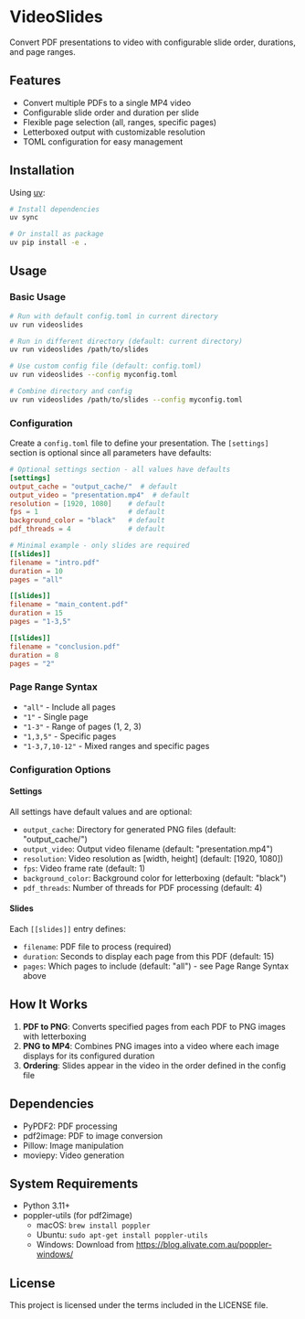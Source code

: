 # VideoSlides

Convert PDF presentations to video with configurable slide order, durations, and page ranges.

## Features

- Convert multiple PDFs to a single MP4 video
- Configurable slide order and duration per slide
- Flexible page selection (all, ranges, specific pages)
- Letterboxed output with customizable resolution
- TOML configuration for easy management

## Installation

Using [uv](https://github.com/astral-sh/uv):

```bash
# Install dependencies
uv sync

# Or install as package
uv pip install -e .
```

## Usage

### Basic Usage

```bash
# Run with default config.toml in current directory
uv run videoslides

# Run in different directory (default: current directory)
uv run videoslides /path/to/slides

# Use custom config file (default: config.toml)
uv run videoslides --config myconfig.toml

# Combine directory and config
uv run videoslides /path/to/slides --config myconfig.toml
```

### Configuration

Create a `config.toml` file to define your presentation. The `[settings]` section is optional since all parameters have defaults:

```toml
# Optional settings section - all values have defaults
[settings]
output_cache = "output_cache/"  # default
output_video = "presentation.mp4"  # default
resolution = [1920, 1080]    # default
fps = 1                      # default
background_color = "black"   # default
pdf_threads = 4              # default

# Minimal example - only slides are required
[[slides]]
filename = "intro.pdf"
duration = 10
pages = "all"

[[slides]]
filename = "main_content.pdf"
duration = 15
pages = "1-3,5"

[[slides]]
filename = "conclusion.pdf"
duration = 8
pages = "2"
```

### Page Range Syntax

- `"all"` - Include all pages
- `"1"` - Single page
- `"1-3"` - Range of pages (1, 2, 3)
- `"1,3,5"` - Specific pages
- `"1-3,7,10-12"` - Mixed ranges and specific pages

### Configuration Options

#### Settings
All settings have default values and are optional:
- `output_cache`: Directory for generated PNG files (default: "output_cache/")
- `output_video`: Output video filename (default: "presentation.mp4")
- `resolution`: Video resolution as [width, height] (default: [1920, 1080])
- `fps`: Video frame rate (default: 1)
- `background_color`: Background color for letterboxing (default: "black")
- `pdf_threads`: Number of threads for PDF processing (default: 4)

#### Slides
Each `[[slides]]` entry defines:
- `filename`: PDF file to process (required)
- `duration`: Seconds to display each page from this PDF (default: 15)
- `pages`: Which pages to include (default: "all") - see Page Range Syntax above

## How It Works

1. **PDF to PNG**: Converts specified pages from each PDF to PNG images with letterboxing
2. **PNG to MP4**: Combines PNG images into a video where each image displays for its configured duration
3. **Ordering**: Slides appear in the video in the order defined in the config file

## Dependencies

- PyPDF2: PDF processing
- pdf2image: PDF to image conversion
- Pillow: Image manipulation
- moviepy: Video generation

## System Requirements

- Python 3.11+
- poppler-utils (for pdf2image)
  - macOS: `brew install poppler`
  - Ubuntu: `sudo apt-get install poppler-utils`
  - Windows: Download from https://blog.alivate.com.au/poppler-windows/

## License

This project is licensed under the terms included in the LICENSE file.